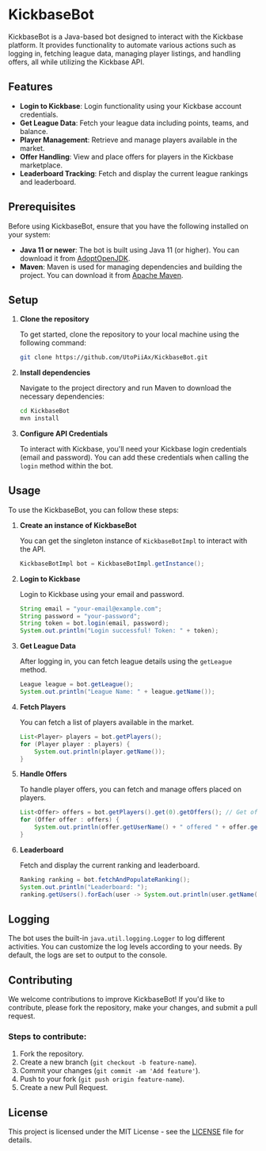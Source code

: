 
# KickbaseBot

KickbaseBot is a Java-based bot designed to interact with the Kickbase platform. It provides functionality to automate various actions such as logging in, fetching league data, managing player listings, and handling offers, all while utilizing the Kickbase API.

## Features

- **Login to Kickbase**: Login functionality using your Kickbase account credentials.
- **Get League Data**: Fetch your league data including points, teams, and balance.
- **Player Management**: Retrieve and manage players available in the market.
- **Offer Handling**: View and place offers for players in the Kickbase marketplace.
- **Leaderboard Tracking**: Fetch and display the current league rankings and leaderboard.

## Prerequisites

Before using KickbaseBot, ensure that you have the following installed on your system:

- **Java 11 or newer**: The bot is built using Java 11 (or higher). You can download it from [AdoptOpenJDK](https://adoptopenjdk.net/).
- **Maven**: Maven is used for managing dependencies and building the project. You can download it from [Apache Maven](https://maven.apache.org/).

## Setup

1. **Clone the repository**

   To get started, clone the repository to your local machine using the following command:

   ```bash
   git clone https://github.com/UtoPiiAx/KickbaseBot.git
   ```

2. **Install dependencies**

   Navigate to the project directory and run Maven to download the necessary dependencies:

   ```bash
   cd KickbaseBot
   mvn install
   ```

3. **Configure API Credentials**

   To interact with Kickbase, you'll need your Kickbase login credentials (email and password). You can add these credentials when calling the `login` method within the bot.

## Usage

To use the KickbaseBot, you can follow these steps:

1. **Create an instance of KickbaseBot**

   You can get the singleton instance of `KickbaseBotImpl` to interact with the API.

   ```java
   KickbaseBotImpl bot = KickbaseBotImpl.getInstance();
   ```

2. **Login to Kickbase**

   Login to Kickbase using your email and password.

   ```java
   String email = "your-email@example.com";
   String password = "your-password";
   String token = bot.login(email, password);
   System.out.println("Login successful! Token: " + token);
   ```

3. **Get League Data**

   After logging in, you can fetch league details using the `getLeague` method.

   ```java
   League league = bot.getLeague();
   System.out.println("League Name: " + league.getName());
   ```

4. **Fetch Players**

   You can fetch a list of players available in the market.

   ```java
   List<Player> players = bot.getPlayers();
   for (Player player : players) {
       System.out.println(player.getName());
   }
   ```

5. **Handle Offers**

   To handle player offers, you can fetch and manage offers placed on players.

   ```java
   List<Offer> offers = bot.getPlayers().get(0).getOffers(); // Get offers for the first player
   for (Offer offer : offers) {
       System.out.println(offer.getUserName() + " offered " + offer.getPrice());
   }
   ```

6. **Leaderboard**

   Fetch and display the current ranking and leaderboard.

   ```java
   Ranking ranking = bot.fetchAndPopulateRanking();
   System.out.println("Leaderboard: ");
   ranking.getUsers().forEach(user -> System.out.println(user.getName() + ": " + user.getScore() + " points"));
   ```

## Logging

The bot uses the built-in `java.util.logging.Logger` to log different activities. You can customize the log levels according to your needs. By default, the logs are set to output to the console.

## Contributing

We welcome contributions to improve KickbaseBot! If you'd like to contribute, please fork the repository, make your changes, and submit a pull request. 

### Steps to contribute:

1. Fork the repository.
2. Create a new branch (`git checkout -b feature-name`).
3. Commit your changes (`git commit -am 'Add feature'`).
4. Push to your fork (`git push origin feature-name`).
5. Create a new Pull Request.

## License

This project is licensed under the MIT License - see the [LICENSE](LICENSE) file for details.
